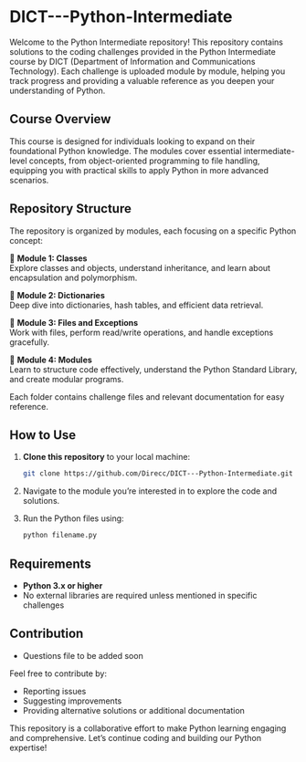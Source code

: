 # DICT---Python-Intermediate

Welcome to the Python Intermediate repository! This repository contains solutions to the coding challenges provided in the Python Intermediate course by DICT (Department of Information and Communications Technology). Each challenge is uploaded module by module, helping you track progress and providing a valuable reference as you deepen your understanding of Python.

## Course Overview

This course is designed for individuals looking to expand on their foundational Python knowledge. The modules cover essential intermediate-level concepts, from object-oriented programming to file handling, equipping you with practical skills to apply Python in more advanced scenarios.

## Repository Structure

The repository is organized by modules, each focusing on a specific Python concept:

📂 **Module 1: Classes**  
Explore classes and objects, understand inheritance, and learn about encapsulation and polymorphism.

📂 **Module 2: Dictionaries**  
Deep dive into dictionaries, hash tables, and efficient data retrieval.

📂 **Module 3: Files and Exceptions**  
Work with files, perform read/write operations, and handle exceptions gracefully.

📂 **Module 4: Modules**  
Learn to structure code effectively, understand the Python Standard Library, and create modular programs.

Each folder contains challenge files and relevant documentation for easy reference.

## How to Use

1. **Clone this repository** to your local machine:
   ```bash
   git clone https://github.com/Direcc/DICT---Python-Intermediate.git
   ```

2. Navigate to the module you’re interested in to explore the code and solutions.
3. Run the Python files using:
   ```bash
   python filename.py
   ```

## Requirements

- **Python 3.x or higher**
- No external libraries are required unless mentioned in specific challenges

## Contribution

- Questions file to be added soon

Feel free to contribute by:
- Reporting issues
- Suggesting improvements
- Providing alternative solutions or additional documentation

This repository is a collaborative effort to make Python learning engaging and comprehensive. Let’s continue coding and building our Python expertise!
```

